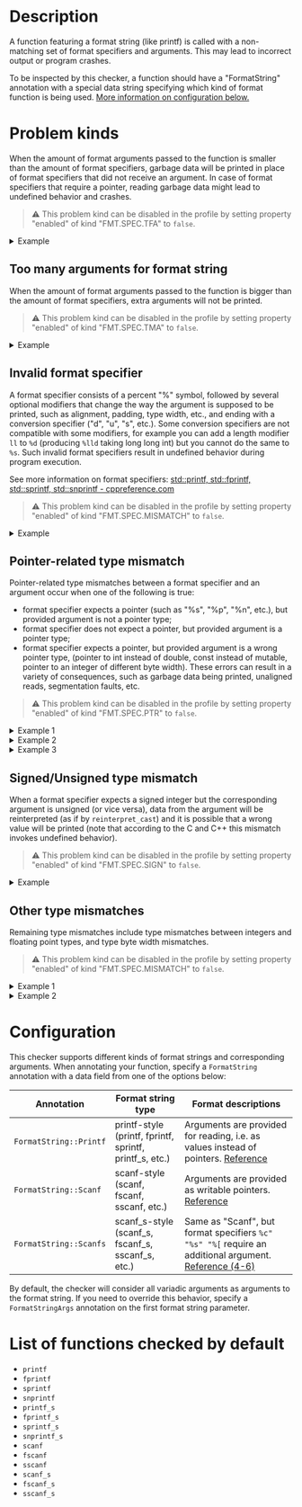 # Description
A function featuring a format string (like printf) is called with a non-matching set of format specifiers and arguments. This may lead to incorrect output or program crashes.

To be inspected by this checker, a function should have a "FormatString" annotation with a special data string specifying which kind of format function is being used. [More information on configuration below.](FmtSpecMismatchChecker.md)

# Problem kinds
When the amount of format arguments passed to the function is smaller than the amount of format specifiers, garbage data will be printed in place of format specifiers that did not receive an argument. In case of format specifiers that require a pointer, reading garbage data might lead to undefined behavior and crashes.


> ⚠️ This problem kind can be disabled in the profile by setting property "enabled" of kind "FMT.SPEC.TFA" to `false`.



<details>

<summary>Example
</summary>


```

#include <stdio.h>
void foo(FILE* f, const char* firstName, const char* lastName) {
    // Not enough arguments for specifiers in format string.
    // Garbage data will be read from the stack, risking program crashes.
    fprintf(f, "%s %s", firstName, /* lastName */);
}
```


</details>

## Too many arguments for format string
When the amount of format arguments passed to the function is bigger than the amount of format specifiers, extra arguments will not be printed.


> ⚠️ This problem kind can be disabled in the profile by setting property "enabled" of kind "FMT.SPEC.TMA" to `false`.

  




<details>

<summary>Example
</summary>


```

#include <cstdio>
string employeeName;
int employeeAge;
char employeeFavoriteLetter;
void foo(FILE* f) {
    // Due to a different amount of format specifiers and passed values, important information is not printed.
    std::fprintf(f, "%s, %d", employeeName.c_str(), employeeAge, employeeFavoriteLetter);
}
```


</details>

## Invalid format specifier
A format specifier consists of a percent "%" symbol, followed by several optional modifiers that change the way the argument is supposed to be printed, such as alignment, padding, type width, etc., and ending with a conversion specifier ("d", "u", "s", etc.). Some conversion specifiers are not compatible with some modifiers, for example you can add a length modifier `ll` to `%d` (producing `%lld` taking long long int) but you cannot do the same to `%s`. Such invalid format specifiers result in undefined behavior during program execution.

See more information on format specifiers: [std::printf, std::fprintf, std::sprintf, std::snprintf - cppreference.com](https://en.cppreference.com/w/cpp/io/c/fprintf)


> ⚠️ This problem kind can be disabled in the profile by setting property "enabled" of kind "FMT.SPEC.MISMATCH" to `false`.

  




<details>

<summary>Example
</summary>


```

#include <stdio.h>
void foo(long int value) {
    // The correct length modifier for long int is actually lowercase 'l', meaning this code produces undefined behavior.
    printf("%Ld", value);
}
```


</details>

## Pointer-related type mismatch
Pointer-related type mismatches between a format specifier and an argument occur when one of the following is true:


* format specifier expects a pointer (such as "%s", "%p", "%n", etc.), but provided argument is not a pointer type;
* format specifier does not expect a pointer, but provided argument is a pointer type;
* format specifier expects a pointer, but provided argument is a wrong pointer type, (pointer to int instead of double, const instead of mutable, pointer to an integer of different byte width).
These errors can result in a variety of consequences, such as garbage data being printed, unaligned reads, segmentation faults, etc.


> ⚠️ This problem kind can be disabled in the profile by setting property "enabled" of kind "FMT.SPEC.PTR" to `false`.

  




<details>

<summary>Example 1
</summary>


```

#include <stdio.h>
void foo(const char* name, int age) {
    // By mistakenly passing age as the first argument instead of name, programmer caused
    // a memory access at value of age, probably causing a segmentation fault. 
    //                         ↓
    printf("Value at %s: %d", age, age);
}
```


</details>



<details>

<summary>Example 2
</summary>


```cpp

#include <stdio.h>
int serialize(char* name char* str, const int* count) {
    // count is const, but %n requires a pointer to mutable int to write to.
    sprintf(str, "%s%n", name, &count);
}
```


</details>



<details>

<summary>Example 3
</summary>


```

#include <stdio.h>
int foo(wchar_t* data) {
    // %s expects a pointer to width of 1, but wchar_t has a width of 4 and needs %ls
    printf("%s", data);
}
```


</details>

## Signed/Unsigned type mismatch
When a format specifier expects a signed integer but the corresponding argument is unsigned (or vice versa), data from the argument will be reinterpreted (as if by `reinterpret_cast`) and it is possible that a wrong value will be printed (note that according to the C and C++ this mismatch invokes undefined behavior).


> ⚠️ This problem kind can be disabled in the profile by setting property "enabled" of kind "FMT.SPEC.SIGN" to `false`.

  




<details>

<summary>Example
</summary>


```cpp

#include <algorithm>

#include <array>

#include <cstdio>

#include <string>
using namespace std;
int getIndex(const string& text) {
    static array<string, 3> vegetables = {"cucumber", "potato", "squash"};
    auto it = find(vegetables.begin(), vegetables.end(), text);
    if (it == vegetables.end()) return -1;  // Not found
    return it - vegetables.begin();
}
int main() {
    // %u expects an unsigned integer, but if getIndex returns -1, an incorrect value will be printed.
    printf("%u", getIndex("tomato"));
}
```


</details>

## Other type mismatches
Remaining type mismatches include type mismatches between integers and floating point types, and type byte width mismatches.


> ⚠️ This problem kind can be disabled in the profile by setting property "enabled" of kind "FMT.SPEC.MISMATCH" to `false`.

  




<details>

<summary>Example 1
</summary>


```
int foo(double x) {
    // %u expects an unsigned integer, but x has type double.
    printf("%u", x);
}
```


</details>



<details>

<summary>Example 2
</summary>


```
int foo(uint64_t x) {
    // %u expects an unsigned integer of width 4 bytes, but x is 8 bytes wide.
    printf("%u", x);
}
```


</details>

# Configuration
This checker supports different kinds of format strings and corresponding arguments. When annotating your function, specify a `FormatString` annotation with a data field from one of the options below:

  






| Annotation | Format string type | Format descriptions |
| --- | --- | --- |
| `FormatString::Printf` | printf-style (printf, fprintf, sprintf, printf_s, etc.) | Arguments are provided for reading, i.e. as values instead of pointers. [Reference](https://en.cppreference.com/w/cpp/io/c/fprintf) |
| `FormatString::Scanf` | scanf-style (scanf, fscanf, sscanf, etc.) | Arguments are provided as writable pointers. [Reference](https://en.cppreference.com/w/cpp/io/c/fscanf) |
| `FormatString::Scanfs` | scanf_s-style (scanf_s, fscanf_s, sscanf_s, etc.) | Same as "Scanf", but format specifiers `%c" "%s" "%[` require an additional argument. [Reference (4-6)](https://en.cppreference.com/w/c/io/fscanf) |

By default, the checker will consider all variadic arguments as arguments to the format string. If you need to override this behavior, specify a `FormatStringArgs` annotation on the first format string parameter.

# List of functions checked by default
* `printf`
* `fprintf`
* `sprintf`
* `snprintf`
* `printf_s`
* `fprintf_s`
* `sprintf_s`
* `snprintf_s`
* `scanf`
* `fscanf`
* `sscanf`
* `scanf_s`
* `fscanf_s`
* `sscanf_s`
